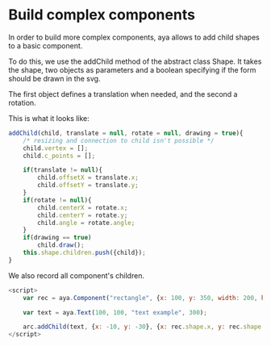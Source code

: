 # Build complex components

In order to build more complex components, aya allows to add child shapes to a basic component.

To do this, we use the addChild method of the abstract class Shape.
It takes the shape, two objects as parameters and a boolean specifying if the form should be drawn in the svg.

The first object defines a translation when needed, and the second a rotation.

This is what it looks like:

```js
addChild(child, translate = null, rotate = null, drawing = true){
    /* resizing and connection to child isn't possible */
    child.vertex = [];
    child.c_points = [];

    if(translate != null){
        child.offsetX = translate.x;
        child.offsetY = translate.y;
    }
    if(rotate != null){
        child.centerX = rotate.x;
        child.centerY = rotate.y;
        child.angle = rotate.angle;
    }       
    if(drawing == true)
        child.draw();
    this.shape.children.push({child});
}
```
We also record all component's children.


```js   
<script>
    var rec = aya.Component("rectangle", {x: 100, y: 350, width: 200, height: 200});

    var text = aya.Text(100, 100, "text example", 300);

    arc.addChild(text, {x: -10, y: -30}, {x: rec.shape.x, y: rec.shape.y}, true);
</script>
```